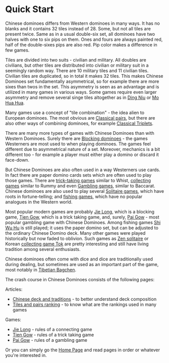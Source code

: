 # Quick Start

Chinese dominoes differs from Western dominoes in many ways. It has no blanks and it contains 32 tiles instead of 28. Some, but not all tiles are present twice. Same as in a usual double-six set, all dominoes have two halves with one to six pips on them. Ones and fours are always painted red, half of the double-sixes pips are also red. Pip color makes a difference in few games. 

Tiles are divided into two suits - civilian and military. All doubles are civilians, but other tiles are distributed into civilian or military suit in a seemingly random way. There are 10 military tiles and 11 civilian tiles. Civilian tiles are duplicated, so in total it makes 32 tiles. This makes Chinese Dominoes set fundamentally asymmetrical, so for example there are more sixes than twos in the set. This asymmetry is seen as an advantage and is utilized in many games in various ways. Some games require even larger asymmetry and remove several singe tiles altogether as in [Ding Niu](/gupai/connecting-games/ding-niu.html) or [Mo Hua Hua](/gupai/tien-gow/mohuahua.html).

Many games use a concept of "tile combination" - the idea alien to European dominoes. The most obvious are [Classical pairs](/gupai/tiles-and-pairs-hierarchy.html), but there are also other ways of combining dominoes, for example [Classical Triplets](/gupai/classical-triplets.html).

There are many more types of games with Chinese Dominoes than with Western Dominoes. Surely there are [Blocking dominoes](/gupai/connecting-games.html) - the games Westerners are most used to when playing dominoes. The games feel different due to asymmetrical nature of a set. Moreover, mechanics is a bit different too - for example a player must either play a domino or discard it face-down. 

But Chinese Dominoes are also often used in a way Westerners use cards. In fact there are paper domino cards sets which are often used to play those games. There are [trick-taking games](/gupai/tien-gow.html) similar to Whist, [collecting games](/gupai/collecting-games.html) similar to Rummy and even [Gambling games](/gupai/gambling-games.html), similar to Baccarat. Chinese dominoes are also used to play several [Solitaire games](/gupai/solitaires.html), which have roots in fortune-telling; and [fishing games](/gupai/fishing.html), which have no popular analogues in the Western world.

Most popular modern games are probably [Jie Long](/gupai/connecting-games.html), which is a blocking game, [Tien Gow](/gupai/tien-gow.html), which is a trick taking game, and, surely, [Pai Gow](/gupai/gambling-games/pai-gow.html) - most popular gambling game with Chinese Dominoes. Among fishing games [Shi Wu Hu](/gupai/fishing/shi-wu-hu.html) is still played; it uses the paper domino set, but can be adjusted to the ordinary Chinese Domino deck. Many other games were played historically but now faded to oblivion. Such games as [Zen solitaire](/gupai/solitaires/zen.html) or Korean [collecting game Tok](/gupai/collecting-games/ho-hpai.html) are pretty interesting and still have living tradition among several enthusiasts.

Chinese dominoes often come with dice and dice are traditionally used during dealing, but sometimes are used as an important part of the game, most notably in [Tibetian Bagchen](/gupai/tien-gow/bagchen.html).

The crash course in Chinese Dominoes consists of the following pages:

Articles:

 - [Chinese deck and traditions](/gupai/chinese-domino-deck-composition-and-traditions.html) - to better understand deck composition
 - [Tiles and pairs ranking](/gupai/tiles-and-pairs-hierarchy.html) - to know what are the rankings used in many games

Games:

 - [Jie Long](/gupai/connecting-games.html) - rules of a connecting game
 - [Tien Gow](/gupai/tien-gow.html) - rules of a trick taking game
 - [Pai Gow](/gupai/gambling-games/pai-gow.html) - rules of a gambling game
 
Or you can simply go the [Home Page](/gupai/index.html) and read pages in order or whatever you're interested in.